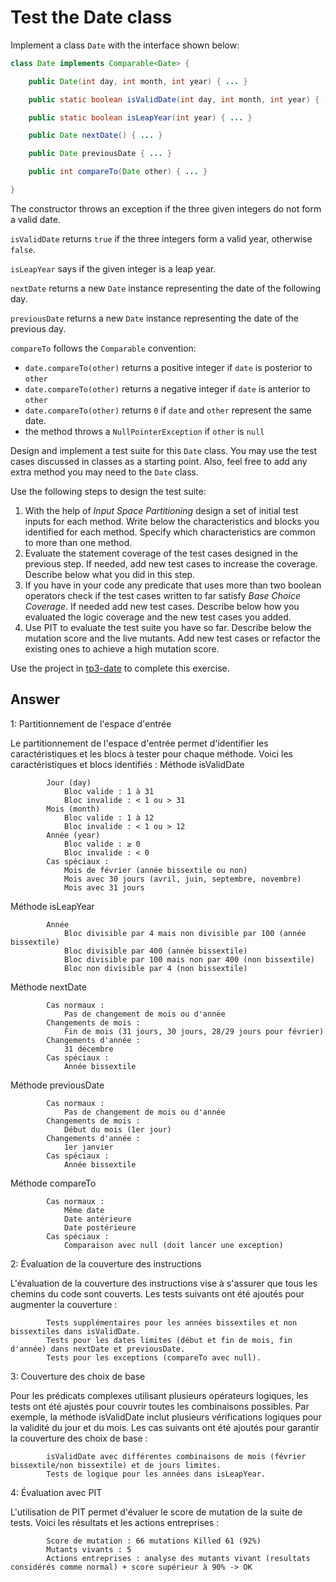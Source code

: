 # Test the Date class

Implement a class `Date` with the interface shown below:

```java
class Date implements Comparable<Date> {

    public Date(int day, int month, int year) { ... }

    public static boolean isValidDate(int day, int month, int year) { ... }

    public static boolean isLeapYear(int year) { ... }

    public Date nextDate() { ... }

    public Date previousDate { ... }

    public int compareTo(Date other) { ... }

}
```

The constructor throws an exception if the three given integers do not form a valid date.

`isValidDate` returns `true` if the three integers form a valid year, otherwise `false`.

`isLeapYear` says if the given integer is a leap year.

`nextDate` returns a new `Date` instance representing the date of the following day.

`previousDate` returns a new `Date` instance representing the date of the previous day.

`compareTo` follows the `Comparable` convention:

* `date.compareTo(other)` returns a positive integer if `date` is posterior to `other`
* `date.compareTo(other)` returns a negative integer if `date` is anterior to `other`
* `date.compareTo(other)` returns `0` if `date` and `other` represent the same date.
* the method throws a `NullPointerException` if `other` is `null` 

Design and implement a test suite for this `Date` class.
You may use the test cases discussed in classes as a starting point. 
Also, feel free to add any extra method you may need to the `Date` class.


Use the following steps to design the test suite:

1. With the help of *Input Space Partitioning* design a set of initial test inputs for each method. Write below the characteristics and blocks you identified for each method. Specify which characteristics are common to more than one method.
2. Evaluate the statement coverage of the test cases designed in the previous step. If needed, add new test cases to increase the coverage. Describe below what you did in this step.
3. If you have in your code any predicate that uses more than two boolean operators check if the test cases written to far satisfy *Base Choice Coverage*. If needed add new test cases. Describe below how you evaluated the logic coverage and the new test cases you added.
4. Use PIT to evaluate the test suite you have so far. Describe below the mutation score and the live mutants. Add new test cases or refactor the existing ones to achieve a high mutation score.

Use the project in [tp3-date](../code/tp3-date) to complete this exercise.

## Answer


1: Partitionnement de l'espace d'entrée

Le partitionnement de l'espace d'entrée permet d'identifier les caractéristiques et les blocs à tester pour chaque méthode. Voici les caractéristiques et blocs identifiés :
Méthode isValidDate

            Jour (day)
                Bloc valide : 1 à 31
                Bloc invalide : < 1 ou > 31
            Mois (month)
                Bloc valide : 1 à 12
                Bloc invalide : < 1 ou > 12
            Année (year)
                Bloc valide : ≥ 0
                Bloc invalide : < 0
            Cas spéciaux :
                Mois de février (année bissextile ou non)
                Mois avec 30 jours (avril, juin, septembre, novembre)
                Mois avec 31 jours

Méthode isLeapYear

            Année
                Bloc divisible par 4 mais non divisible par 100 (année bissextile)
                Bloc divisible par 400 (année bissextile)
                Bloc divisible par 100 mais non par 400 (non bissextile)
                Bloc non divisible par 4 (non bissextile)

Méthode nextDate
        
            Cas normaux :
                Pas de changement de mois ou d'année
            Changements de mois :
                Fin de mois (31 jours, 30 jours, 28/29 jours pour février)
            Changements d'année :
                31 décembre
            Cas spéciaux :
                Année bissextile

Méthode previousDate

            Cas normaux :
                Pas de changement de mois ou d'année
            Changements de mois :
                Début du mois (1er jour)
            Changements d'année :
                1er janvier
            Cas spéciaux :
                Année bissextile

Méthode compareTo

            Cas normaux :
                Même date
                Date antérieure
                Date postérieure
            Cas spéciaux :
                Comparaison avec null (doit lancer une exception)


2: Évaluation de la couverture des instructions

L'évaluation de la couverture des instructions vise à s'assurer que tous les chemins du code sont couverts. Les tests suivants ont été ajoutés pour augmenter la couverture :

            Tests supplémentaires pour les années bissextiles et non bissextiles dans isValidDate.
            Tests pour les dates limites (début et fin de mois, fin d'année) dans nextDate et previousDate.
            Tests pour les exceptions (compareTo avec null).

3: Couverture des choix de base

Pour les prédicats complexes utilisant plusieurs opérateurs logiques, les tests ont été ajustés pour couvrir toutes les combinaisons possibles. Par exemple, la méthode isValidDate inclut plusieurs vérifications logiques pour la validité du jour et du mois. Les cas suivants ont été ajoutés pour garantir la couverture des choix de base :

            isValidDate avec différentes combinaisons de mois (février bissextile/non bissextile) et de jours limites.
            Tests de logique pour les années dans isLeapYear.

4: Évaluation avec PIT

L'utilisation de PIT permet d'évaluer le score de mutation de la suite de tests. Voici les résultats et les actions entreprises :

            Score de mutation : 66 mutations Killed 61 (92%)
            Mutants vivants : 5
            Actions entreprises : analyse des mutants vivant (resultats considérés comme normal) + score supérieur à 90% -> OK

